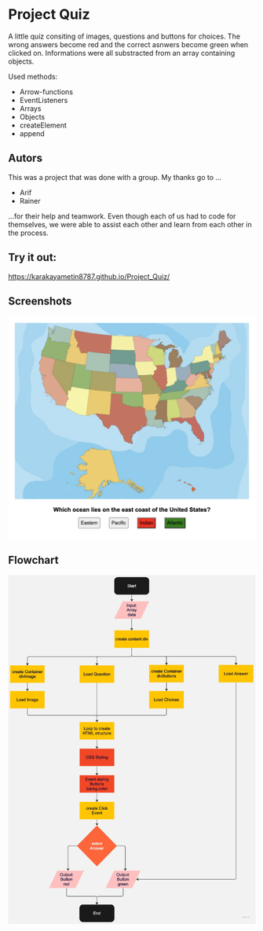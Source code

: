 
# Project Quiz

A little quiz consiting of images, questions and buttons for choices. The wrong answers become red and the correct asnwers become green when clicked on.
Informations were all substracted from an array containing objects.

Used methods:
- Arrow-functions
- EventListeners
- Arrays
- Objects
- createElement
- append

## Autors

This was a project that was done with a group. My thanks go to ...
- Arif
- Rainer
  
...for their help and teamwork. Even though each of us had to code for themselves, we were able to assist each other and learn from each other in the process.

## Try it out:

https://karakayametin8787.github.io/Project_Quiz/
## Screenshots

![App Screenshot](./assets/img/screenshot.png)

## Flowchart

![App Flowchart](./assets/img/Flowchart.jpeg)
